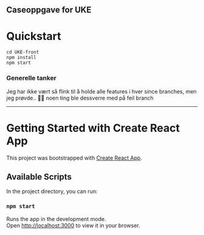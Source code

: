 ## Caseoppgave for UKE

# Quickstart

```
cd UKE-front
npm install
npm start
```

### Generelle tanker

Jeg har ikke vært så flink til å holde alle features i hver since branches, men jeg prøvde.. 🤷‍♂️ noen ting ble dessverre med på feil branch

---

# Getting Started with Create React App

This project was bootstrapped with [Create React App](https://github.com/facebook/create-react-app).

## Available Scripts

In the project directory, you can run:

### `npm start`

Runs the app in the development mode.\
Open [http://localhost:3000](http://localhost:3000) to view it in your browser.
